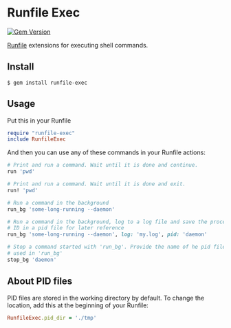 Runfile Exec
============

[![Gem Version](https://badge.fury.io/rb/runfile-exec.svg)](http://badge.fury.io/rb/runfile-exec)

[Runfile](https://github.com/DannyBen/runfile) extensions for executing shell commands.

## Install

	$ gem install runfile-exec

## Usage

Put this in your Runfile

```ruby
require "runfile-exec"
include RunfileExec
```

And then you can use any of these commands in your Runfile actions:

```ruby
# Print and run a command. Wait until it is done and continue.
run 'pwd'

# Print and run a command. Wait until it is done and exit.
run! 'pwd'

# Run a command in the background
run_bg 'some-long-running --daemon'

# Run a command in the background, log to a log file and save the process 
# ID in a pid file for later reference
run_bg 'some-long-running --daemon', log: 'my.log', pid: 'daemon'

# Stop a command started with 'run_bg'. Provide the name of he pid file you 
# used in 'run_bg'
stop_bg 'daemon'
```

## About PID files ##

PID files are stored in the working directory by default.
To change the location, add this at the beginning of your Runfile:

```ruby
RunfileExec.pid_dir = './tmp'
```
